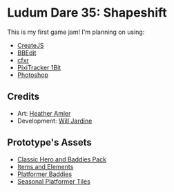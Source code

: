 # Ludum Dare 35: Shapeshift

This is my first game jam! I'm planning on using:

* [CreateJS](http://www.createjs.com/)
* [BBEdit](http://www.barebones.com/products/bbedit/)
* [cfxr](http://thirdcog.eu/apps/cfxr)
* [PixiTracker 1Bit](http://www.warmplace.ru/soft/pixitracker/)
* [Photoshop](http://www.adobe.com/products/photoshop.html)

## Credits

* Art: [Heather Amler](http://www.heatheramler.com/)
* Development: [Will Jardine](http://www.willjardine.com/)

## Prototype's Assets

* [Classic Hero and Baddies Pack](http://opengameart.org/content/classic-hero-and-baddies-pack)
* [Items and Elements](http://opengameart.org/content/items-and-elements)
* [Platformer Baddies](http://opengameart.org/content/platformer-baddies)
* [Seasonal Platformer Tiles](http://opengameart.org/content/seasonal-platformer-tiles)